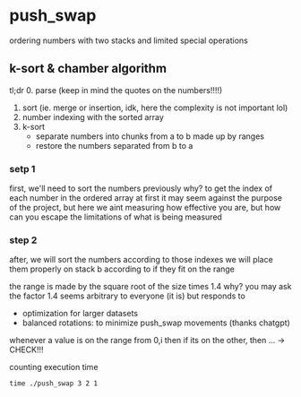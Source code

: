 # push\_swap

ordering numbers with two stacks and limited special operations

## k-sort & chamber algorithm

tl;dr
0. parse (keep in mind the quotes on the numbers!!!!)
1. sort (ie. merge or insertion, idk, here the complexity is not important lol)
2. number indexing with the sorted array
3. k-sort
	- separate numbers into chunks from a to b made up by ranges
	- restore the numbers separated from b to a

### setp 1

first, we'll need to sort the numbers previously
why? to get the index of each number in the ordered array
at first it may seem against the purpose of the project, but here we aint measuring how effective you are, but how can you escape the limitations of what is being measured

### step 2

after, we will sort the numbers according to those indexes
we will place them properly on stack b according to if they fit on the range

the range is made by the square root of the size times 1.4
why? you may ask
the factor 1.4 seems arbitrary to everyone (it is) but responds to
- optimization for larger datasets
- balanced rotations: to minimize push\_swap movements
(thanks chatgpt)


whenever a value is on the range from 0,i then
if its on the other, then ...
-> CHECK!!!

counting execution time
```
time ./push_swap 3 2 1
```
